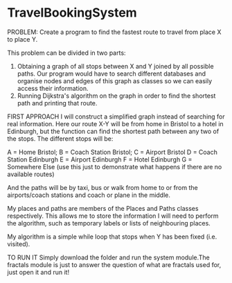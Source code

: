 # TravelBookingSystem

PROBLEM: Create a program to find the fastest route to travel from place X to place Y.

This problem can be divided in two parts: 
1) Obtaining a graph of all stops between X and Y joined by all possible paths. Our program would have to search different databases and organise nodes and edges of this graph as classes so we can easily access their information.
2) Running Dijkstra's algorithm on the graph in order to find the shortest path and printing that route.

FIRST APPROACH
I will construct a simplified graph instead of searching for real information. Here our route X-Y will be from home in Bristol to a hotel in Edinburgh, but the function can find the shortest path between any two of the stops. The different stops will be:

A = Home Bristol;
B = Coach Station Bristol;
C = Airport Bristol
D = Coach Station Edinburgh
E = Airport Edinburgh
F = Hotel Edinburgh
G = Somewhere Else (use this just to demonstrate what happens if there are no available routes)

And the paths will be by taxi, bus or walk from home to or from the airports/coach stations and coach or plane in the middle.

My places and paths are members of the Places and Paths classes respectively. This allows me to store the information I will need to perform the algorithm, such as temporary labels or lists of neighbouring places.

My algorithm is a simple while loop that stops when Y has been fixed (i.e. visited). 

TO RUN IT
Simply download the folder and run the system module.The fractals module is just to answer the question of what are fractals used for, just open it and run it!

